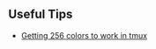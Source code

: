## Useful Tips
* [Getting 256 colors to work in tmux](https://unix.stackexchange.com/questions/1045/getting-256-colors-to-work-in-tmux)
